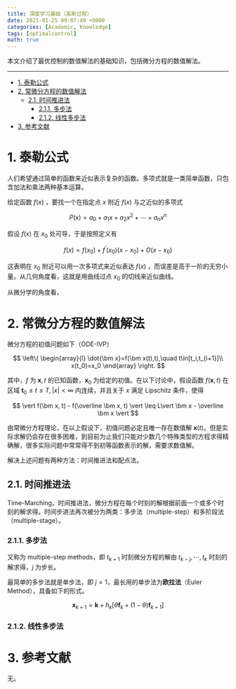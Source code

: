 ```yaml
---
title: 深度学习基础（高斯过程）
date: 2021-01-25 09:07:49 +0800
categories: [Academic, Knowledge]
tags: [optimalcontrol]
math: true
---
```


本文介绍了最优控制的数值解法的基础知识，包括微分方程的数值解法。

<!--more-->

 ---
 
- [1. 泰勒公式](#1-泰勒公式)
- [2. 常微分方程的数值解法](#2-常微分方程的数值解法)
  - [2.1. 时间推进法](#21-时间推进法)
    - [2.1.1. 多步法](#211-多步法)
    - [2.1.2. 线性多步法](#212-线性多步法)
- [3. 参考文献](#3-参考文献)

# 1. 泰勒公式

人们希望通过简单的函数来近似表示复杂的函数。多项式就是一类简单函数，只包含加法和乘法两种基本运算。

给定函数 $f(x)$ ，要找一个在指定点 $x$ 附近 $f(x)$ 与之近似的多项式

$$
P(x) = a_0 + a_1x + a_2x^2 + \cdots + a_nx^n
$$

假设 $f(x)$ 在 $x_0$ 处可导，于是按照定义有

$$
f(x) = f(x_0) + f^\prime(x_0)(x-x_0) + O(x-x_0)
$$

这表明在 $x_0$ 附近可以用一次多项式来近似表达 $f(x)$ ，而误差是高于一阶的无穷小量。从几何角度看，这就是用曲线过点 $x_0$ 的切线来近似曲线。

从微分学的角度看，

# 2. 常微分方程的数值解法

微分方程的初值问题如下（ODE-IVP）

$$
\left\{
\begin{array}{l}
  \dot{\bm x}=f(\bm x(t),t),\quad t\in[t_i,t_{i+1}]\\
  x(t_0)=x_0
\end{array}
\right.
$$

其中，$f$ 为 $\bm x,t$ 的已知函数，$\bm x_0$ 为给定的初值。在以下讨论中，假设函数 $f(\bm x,t)$ 在区域 $\bm t_0\leq t\leq T, \vert x\vert<\infty$ 内连续，并且关于 $x$ 满足 Lipschitz 条件，使得

$$
\vert f(\bm x, t) - f(\overline \bm x, t) \vert \leq L\vert \bm x - \overline \bm x \vert
$$

由常微分方程理论，在以上假设下，初值问题必定且唯一存在数值解 $\bm x(t)$。但是实际求解仍会存在很多困难，到目前为止我们只能对少数几个特殊类型的方程求得精确解，很多实际问题中常常得不到初等函数表示的解，需要求数值解。

解决上述问题有两种方法：时间推进法和配点法。

## 2.1. 时间推进法

Time-Marching，时间推进法，微分方程在每个时刻的解根据前面一个或多个时刻的解求得。时间步进法再次被分为两类：多步法（multiple-step）和多阶段法（multiple-stage）。

### 2.1.1. 多步法

又称为 multiple-step methods，即 $t_{k+1}$ 时刻微分方程的解由 $t_{k-j},\cdots,t_k$ 时刻的解求得，$j$ 为步长。

最简单的多步法就是单步法，即 $j=1$，最长用的单步法为**欧拉法**（Euler Method），具备如下的形式。

$$
\bm{x}_{k+1} = \bm k + h_k[\theta \bm f_k + (1-\theta)\bm f_{k+1}]
$$

### 2.1.2. 线性多步法

# 3. 参考文献

无。